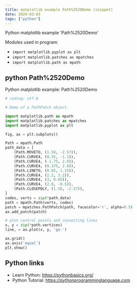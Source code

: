 ```yaml
---
title: matplotlib example Path%2520Demo (snippet)
date: 2020-03-03
tags: ["python"]
---
```

Python matplotlib example 'Path%2520Demo'


Modules used in program: 
* `import matplotlib.pyplot as plt`
* `import matplotlib.patches as mpatches`
* `import matplotlib.path as mpath`

## python Path%2520Demo

Python matplotlib example: Path%2520Demo

```python
# coding: utf-8

# Demo of a PathPatch object.

import matplotlib.path as mpath
import matplotlib.patches as mpatches
import matplotlib.pyplot as plt

fig, ax = plt.subplots()

Path = mpath.Path
path_data = [
	(Path.MOVETO, (1.58, -2.57)),
	(Path.CURVE4, (0.35, -1.1)),
	(Path.CURVE4, (-1.75, 2.0)),
	(Path.CURVE4, (0.375, 2.0)),
	(Path.LINETO, (0.85, 1.15)),
	(Path.CURVE4, (2.2, 3.2)),
	(Path.CURVE4, (3, 0.05)),
	(Path.CURVE4, (2.0, -0.5)),
	(Path.CLOSEPOLY, (1.58, -2.57)),
]
codes, verts = zip(*path_data)
path = mpath.Path(verts, codes)
patch = mpatches.PathPatch(path, facecolor='r', alpha=0.5)
ax.add_patch(patch)

# plot control points and connecting lines
x, y = zip(*path.vertices)
line, = ax.plot(x, y, 'go-')

ax.grid()
ax.axis('equal')
plt.show()

```

## Python links

- Learn Python: https://pythonbasics.org/
- Python Tutorial: https://pythonprogramminglanguage.com
